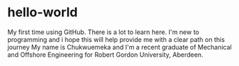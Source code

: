 # hello-world
My first time using GitHub. There is a lot to learn here. I'm new to programming and i hope this will help provide me with a clear path on this journey
My name is Chukwuemeka and I'm a recent graduate of Mechanical and Offshore Engineering for Robert Gordon University, Aberdeen.
